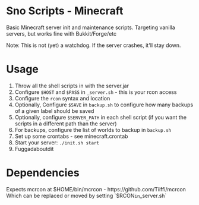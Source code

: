 # Sno Scripts - Minecraft

Basic Minecraft server init and maintenance scripts. Targeting vanilla servers, but works fine with Bukkit/Forge/etc

Note: This is not (yet) a watchdog. If the server crashes, it'll stay down.

# Usage
1. Throw all the shell scripts in with the server.jar
1. Configure `$HOST` and `$PASS` in `_server.sh` - this is your rcon access
1. Configure the `rcon` syntax and location
1. Optionally, Configure `$SAVE` in `backup.sh` to configure how many backups of a given label should be saved
1. Optionally, configure `$SERVER_PATH` in each shell script (if you want the scripts in a different path than the server)
1. For backups, configure the list of worlds to backup in `backup.sh`
1. Set up some crontabs - see minecraft.crontab
1. Start your server: `./init.sh start`
1. Fuggadaboutdit

# Dependencies
Expects mcrcon at $HOME/bin/mcrcon - https://github.com/Tiiffi/mcrcon
Which can be replaced or moved by setting `$RCON` in `_server.sh`

